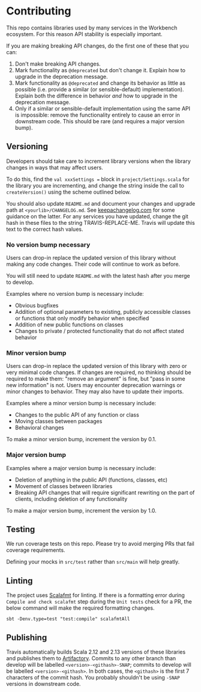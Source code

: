# Contributing

This repo contains libraries used by many services in the Workbench ecosystem. For this reason API stability is especially important.

If you are making breaking API changes, do the first one of these that you can:

1. Don't make breaking API changes.
2. Mark functionality as `@deprecated` but don't change it. Explain how to upgrade in the deprecation message.
3. Mark functionality as `@deprecated` and change its behavior as little as possible (i.e. provide a similar (or sensible-default) implementation). Explain both the difference in behavior _and_ how to upgrade in the deprecation message.
4. Only if a similar or sensible-default implementation using the same API is impossible: remove the functionality entirely to cause an error in downstream code. This should be rare (and requires a major version bump).

## Versioning

Developers should take care to increment library versions when the library changes in ways that may affect users.

To do this, find the `val xxxSettings =` block in `project/Settings.scala` for the library you are incrementing, and 
change the string inside the call to `createVersion()` using the scheme outlined below.

You should also update `README.md` and document your changes and upgrade path at `<yourlib>/CHANGELOG.md`. See 
[keepachangelog.com](http://keepachangelog.com/) for some guidance on the latter.  For any services you have updated, 
change the git hash in these files to the string TRAVIS-REPLACE-ME.  Travis will update this text to the correct hash values. 

### No version bump necessary

Users can drop-in replace the updated version of this library without making any code changes. Their code will continue to work as before.

You will still need to update `README.md` with the latest hash after you merge to develop.

Examples where no version bump is necessary include:

- Obvious bugfixes
- Addition of optional parameters to existing, publicly accessible classes or functions that only modify behavior when specified
- Addition of new public functions on classes
- Changes to private / protected functionality that do not affect stated behavior

### Minor version bump

Users can drop-in replace the updated version of this library with zero or very minimal code changes. If changes are required, no thinking should be required to make them: "remove an argument" is fine, but "pass in some new information" is not. Users may encounter deprecation warnings or minor changes to behavior. They may also have to update their imports.

Examples where a minor version bump is necessary include:

- Changes to the public API of any function or class
- Moving classes between packages
- Behavioral changes

To make a minor version bump, increment the version by 0.1.

### Major version bump

Examples where a major version bump is necessary include:

- Deletion of anything in the public API (functions, classes, etc)
- Movement of classes between libraries
- Breaking API changes that will require significant rewriting on the part of clients, including deletion of any functionality

To make a major version bump, increment the version by 1.0.

## Testing

We run coverage tests on this repo. Please try to avoid merging PRs that fail coverage requirements.

Defining your mocks in `src/test` rather than `src/main` will help greatly.

## Linting

The project uses [Scalafmt](https://scalameta.org/scalafmt/docs/installation.html) for linting. If there is a formatting error 
during `Compile and check scalafmt` step during the `Unit tests` check for a PR, the below command will make the required
formatting changes.
```
sbt -Denv.type=test "test:compile" scalafmtAll
```

## Publishing

Travis automatically builds Scala 2.12 and 2.13 versions of these libraries and publishes them to [Artifactory](https://broadinstitute.jfrog.io/broadinstitute/webapp/#/artifacts/browse/tree/General/libs-release-local/org/broadinstitute/dsde/workbench/). Commits to any other branch than develop will be labelled `<version>-<githash>-SNAP`; commits to develop will be labelled `<version>-<githash>`. In both cases, the `<githash>` is the first 7 characters of the commit hash. You probably shouldn't be using `-SNAP` versions in downstream code.
